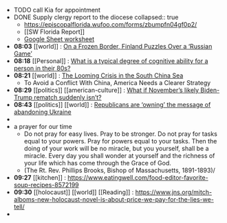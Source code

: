 - TODO call Kia for appointment
- DONE Supply clergy report to the diocese
  collapsed:: true
	- https://episcopalflorida.wufoo.com/forms/zbumpfn04gf0p2/
	- [[SW Florida Report]]
	- [Google Sheet worksheet](https://docs.google.com/spreadsheets/d/1G2meexvCBrCU22v8n0yso72WKga6yuyUkofD2xnp0NY/edit?usp=sharing)
- **08:03** [[world]] : [On a Frozen Border, Finland Puzzles Over a ‘Russian Game’](https://www.nytimes.com/2024/02/10/world/europe/finland-election-russia.html)
- **08:18** [[Personal]] : [What is a typical degree of cognitive ability for a person in their 80s?](https://www.cnn.com/2024/02/09/health/cognitive-ability-age/index.html)
- **08:21** [[world]] : [The Looming Crisis in the South China Sea](https://www.foreignaffairs.com/united-states/looming-crisis-south-china-sea)
	- To Avoid a Conflict With China, America Needs a Clearer Strategy
- **08:29** [[politics]] [[american-culture]] : [What if November’s likely Biden-Trump rematch suddenly isn’t?](https://www.washingtonpost.com/politics/2024/02/09/what-if-this-novembers-likely-biden-trump-rematch-suddenly-isnt/)
- **08:43** [[politics]] [[world]] : [Republicans are ‘owning’ the message of abandoning Ukraine](https://www.washingtonpost.com/politics/2024/02/10/ukraine-aid-senate-munich/)
-
- a prayer for our time
	- Do not pray for easy lives. Pray to be stronger. Do not pray for tasks equal to your powers. Pray for powers equal to your tasks. Then the doing of your work will be no miracle, but you yourself, shall be a miracle. Every day you shall wonder at yourself and the richness of your life which has come through the Grace of God.
	- (The Rt. Rev. Phillips Brooks, Bishop of Massachusetts, 1891-1893)/
- **09:27** [[kitchen]] :  https://www.eatingwell.com/food-editor-favorite-soup-recipes-8572199
- **09:30** [[holocaust]] [[world]] [[Reading]] :  https://www.jns.org/mitch-alboms-new-holocaust-novel-is-about-price-we-pay-for-the-lies-we-tell/
-